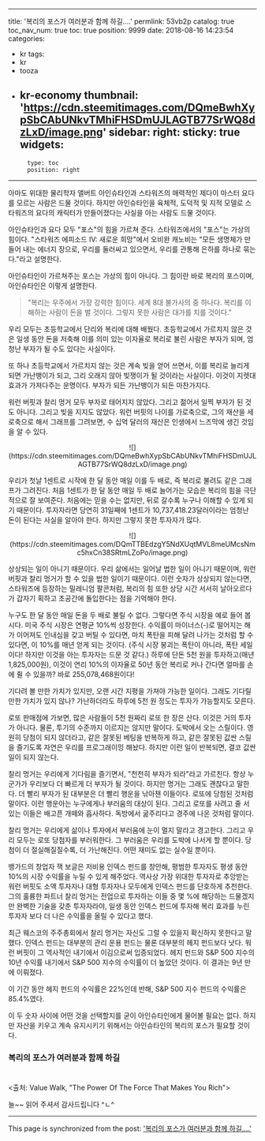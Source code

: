 
---
title: '복리의 포스가 여러분과 함께 하길....'
permlink: 53vb2p
catalog: true
toc_nav_num: true
toc: true
position: 9999
date: 2018-08-16 14:23:54
categories:
- kr
tags:
- kr
- tooza
- kr-economy
thumbnail: 'https://cdn.steemitimages.com/DQmeBwhXypSbCAbUNkvTMhiFHSDmUJLAGTB77SrWQ8dzLxD/image.png'
sidebar:
    right:
        sticky: true
widgets:
    -
        type: toc
        position: right
---


아마도 위대한 물리학자 앨버트 아인슈타인과 스타워즈의 매력적인 제다이 마스터 요다를 모르는 사람은 드물 것이다. 하지만 아인슈타인을 육체적, 도덕적 및 지적 모델로 스타워즈의 요다의 캐릭터가 만들어졌다는 사실을 아는 사람도 드물 것이다.  

아인슈타인과 요다 모두 "포스"의 힘을 가르쳐 준다. 스타워즈에서의 "포스"는 가상의 힘이다.  "스타워즈 에피소드 IV: 새로운 희망"에서 오비완 캐노비는  "모든 생명체가 만들어 내는 에너지 장으로, 우리를 둘러싸고 있으면서, 우리를 관통해 은하를 하나로 묶는다."라고 설명한다.  

아인슈타인이 가르쳐주는 포스는 가상의 힘이 아니다. 그 힘이란 바로 복리의 포스이며, 아인슈타인은 이렇게 설명한다.  

> "복리는 우주에서 가장 강력한 힘이다. 세계 8대 불가사의 중 하나다. 복리를 이해하는 사람이 돈을 벌 것이다. 그렇지 못한 사람은 대가를 치를 것이다." 

우리 모두는 초등학교에서 단리와 복리에 대해 배웠다. 초등학교에서 가르치지 않은 것은 일생 동안 돈을 저축해 이를 의미 있는 이자율로 복리로 불린 사람은 부자가 되며, 엄청난 부자가 될 수도 있다는 사실이다.  

또 하나 초등학교에서 가르치지 않는 것은 계속 빚을 얻어 쓰면서, 이를 복리로 늘리게 되면 가난뱅이가 되고, 그리 오래지 않아 빚쟁이가 될 것이라는 사실이다. 이것이 지렛대 효과가 가져다주는 운명이다. 부자가 되든 가난뱅이가 되든 마찬가지다.  

워런 버핏과 찰리 멍거 모두 부자로 태어지지 않았다. 그리고 젊어서 일찍 부자가 된 것도 아니다. 그리고  빚을 지지도 않았다. 워런 버핏의 나이를 가로축으로, 그의 재산을 세로축으로 해서 그래프를 그려보면, 수 십억 달러의 재산은 인생에서 느즈막에 생긴 것임을 알 수 있다. 

<center>
![](https://cdn.steemitimages.com/DQmeBwhXypSbCAbUNkvTMhiFHSDmUJLAGTB77SrWQ8dzLxD/image.png)
</center>

우리가 첫날 1센트로 시작에 한 달 동안 매일 이를 두 배로, 즉 복리로 불려도 같은 그래프가 그려진다. 처음 1센트가 한 달 동안 매일 두 배로 늘어가는 모습은 복리의 힘을 극단적으로 잘 보여준다. 처음에는 믿을 수는 없지만, 뒤로 갈수록 누구나 이해할 수 있게 되기 때문이다. 투자자라면 당연히 31일째에 1센트가 10,737,418.23달러이라는  엄청난 돈이 된다는 사실을 알아야 한다. 하지만 그렇지 못한  투자자가 많다.  

<center>
![](https://cdn.steemitimages.com/DQmTTBEdzgY5NdXUqtMVL8meUMcsNmc5hxCn38SRtmLZoPo/image.png)
</center>

상상되는 일이 아니기 때문이다. 우리 삶에서는 일어날 법한 일이 아니기 때문이며, 워런 버핏과 찰리 멍거가 할 수 있을 법한 일이기 때문이다. 이런 숫자가 상상되지 않는다면, 스타워즈에 등장하는 밀레니엄 팔콘처럼, 복리의 힘 또한 상당 시간 서서히 날아오르다가 갑자기 획하고 초공간에 돌입한다는 점을 기억해야 한다. 

누구도 한 달 동안 매일 돈을 두 배로 불릴 수 없다. 그렇다면 주식 시장을 예로 들어 봅시다. 미국 주식 시장은 연평균 10%씩 성장한다. 수익률이 마이너스(-)로 떨어지는 해가 이어져도 인내심을 갖고 버틸 수 있다면, 마치 폭탄을 피해 달려 나가는 것처럼 할 수 있다면, 이 10%를 매년 얻게 되는 것이다. (주식 시장 붕괴는 폭탄이 아니라, 폭탄 세일이다!  하지만 이것을 아는 투자자는 드문 것 같다.)  하루에 단돈 5천 원을 투자하고(매년 1,825,000원), 이것이 연리 10%의 이자율로 50년 동안 복리로 커나 간다면 얼마를 손에 쥘 수 있을까? 바로 255,078,468원이다! 

기다려 볼 만한 가치가 있지만, 오랜 시간 지평을 가져야 가능한 일이다. 그래도 기다릴만한 가치가 있지 않나? 가난하더라도 하루에 5천 원 정도는 투자가 가능할지도 모른다.  

로또 판매점에 가보면, 많은 사람들이 5천 원짜리 로또 한 장은 산다. 이것은 거의 투자가 아니다. 물론, 투기의 수준까지 이르지는 않지만 말이다. 도박에서 오는 스릴이다. 영원히 당첨이 되지 않더라고, 같은 잘못된 베팅을 반복하게 하고, 같은 잘못된 값싼 스릴을 즐기도록 자연은 우리를 프로그래이밍 해놨다.  하지만 이런 일이 반복되면, 결코 값싼 일이 되지 않는다. 

찰리 멍거는 우리에게 기다림을 즐기면서, "천천히 부자가 되라"라고 가르친다. 항상 누군가가 우리보다 더 빠르게 더 부자가 될 것이다. 하지만 멍거는 그래도 괜찮다고 말한다. 더 빨리 부자가 된 대부분은 더 빨리 행운을 낚아챈 이들이다. 로또에 당첨된 것처럼 말이다. 이런 행운아는 누구에게나 부러움의 대상이 된다. 그리고 로또를 사려고 줄 서 있는 이들은 배고픈 개떼와 흡사하다. 독방에서 굶주리다고 경주에 나온 것처럼 말이다.  

찰리 멍거는 우리에게 삶이나 투자에서 부러움에 눈이 멀지 말라고 경고한다. 그리고 우리 모두는 로또 당첨자를 부러워한다. 그 부러움은 우리를 도박에 나서게 할 뿐이다. 당첨이 더 절실해질질수록, 더 가난해진다. 어떤 재미도 없는 실수일 뿐이다. 

뱅가드의 창업자 잭 보글은 저비용 인덱스 펀드를 창안해, 평범한 투자자도 평생 동안 10%의 시장 수익률을 누릴 수 있게 해주었다. 역사상 가장 위대한 투자자로 추앙받는 워런 버핏도 소액 투자자나 대형 투자자나 모두에게 인덱스 펀드를 단호하게 추천한다. 그의 훌륭한 파트너 찰리 멍거는 전업으로 투자하는 이들 중 몇 %에 해당하는 드물겠지만 완벽한 기술을 갖춘 투자자라야, 일생 동안 인덱스 펀드에 투자해 복리 효과를 누린 투자자 보다 더 나은 수익률을 올릴 수 있다고 했다.  

최근 웨스코의 주주총회에서 찰리 멍거는 자신도 그럴 수 있을지 확신하지 못한다고 말했다. 인덱스 펀드는 대부분의 관리 운용 펀드는 물론 대부분의 헤지 펀드보다 낫다. 워런 버핏이 그 역사적인 내기에서 이김으로써 입증되었다. 헤지 펀드와 S&P 500 지수의 10년 수익률 내기에서 S&P 500 지수의 수익률이 더 높았던 것이다. 이 결과는 9년 만에 이뤄졌다. 

이 기간 동안 헤지 펀드의 수익률은 22%인데 반해, S&P 500 지수 펀드의 수익률은 85.4%였다. 

이 두 숫자 사이에 어떤 것을 선택할지를 굳이 아인슈타인에게 물어볼 필요는 없다.   하지만 자산을 키우고 계속 유지시키기 위해서는 아인슈타인의 복리의 포스가 필요할 것이다.

### 복리의 포스가 여러분과 함께 하길 
#
#
<출처: Value Walk, "The Power Of The Force That Makes You Rich">

늘~~ 읽어 주셔서 감사드립니다 ^ㄴ^

- - -

This page is synchronized from the post: ['복리의 포스가 여러분과 함께 하길....'](https://steemit.com/@pius.pius/53vb2p)
